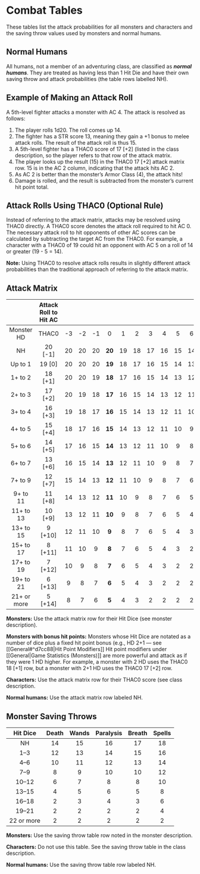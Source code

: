 # Combat Tables

These tables list the attack probabilities for all monsters and characters and the saving throw values used by monsters and normal humans.

## Normal Humans

All humans, not a member of an adventuring class, are classified as ***normal humans***. They are treated as having less than 1 Hit Die and have their own saving throw and attack probabilities (the table rows labelled NH).

## Example of Making an Attack Roll

A 5th-level fighter attacks a monster with AC 4. The attack is resolved as follows:

1. The player rolls 1d20. The roll comes up 14.
2. The fighter has a STR score 13, meaning they gain a +1 bonus to melee attack rolls. The result of the attack roll is thus 15.
3. A 5th-level fighter has a THAC0 score of 17 [+2] (listed in the class description, so the player refers to that row of the attack matrix.
4. The player looks up the result (15) in the THAC0 17 [+2] attack matrix row. 15 is in the AC 2 column, indicating that the attack hits AC 2.
5. As AC 2 is better than the monster’s Armor Class (4), the attack hits!
6. Damage is rolled, and the result is subtracted from the monster’s current hit point total.

## Attack Rolls Using THAC0 (Optional Rule)

Instead of referring to the attack matrix, attacks may be resolved using THAC0 directly. A THAC0 score denotes the attack roll required to hit AC 0. The necessary attack roll to hit opponents of other AC scores can be calculated by subtracting the target AC from the THAC0. For example, a character with a THAC0 of 19 could hit an opponent with AC 5 on a roll of 14 or greater (19 - 5 = 14).

**Note:** Using THAC0 to resolve attack rolls results in slightly different attack probabilities than the traditional approach of referring to the attack matrix.

## Attack Matrix

|             | Attack Roll to Hit AC |      |      |      |        |      |      |      |      |      |      |      |      |      |
| :---------: | :-------------------: | :--: | :--: | :--: | :----: | :--: | :--: | :--: | :--: | :--: | :--: | :--: | :--: | :--: |
| Monster HD  |         THAC0         |  -3  |  -2  |  -1  |   0    |  1   |  2   |  3   |  4   |  5   |  6   |  7   |  8   |  9   |
|     NH      |        20 [-1]        |  20  |  20  |  20  | **20** |  19  |  18  |  17  |  16  |  15  |  14  |  13  |  12  |  11  |
|   Up to 1   |        19 [0]         |  20  |  20  |  20  | **19** |  18  |  17  |  16  |  15  |  14  |  13  |  12  |  11  |  10  |
|   1+ to 2   |        18 [+1]        |  20  |  20  |  19  | **18** |  17  |  16  |  15  |  14  |  13  |  12  |  11  |  10  |  9   |
|   2+ to 3   |        17 [+2]        |  20  |  19  |  18  | **17** |  16  |  15  |  14  |  13  |  12  |  11  |  10  |  9   |  8   |
|   3+ to 4   |        16 [+3]        |  19  |  18  |  17  | **16** |  15  |  14  |  13  |  12  |  11  |  10  |  9   |  8   |  7   |
|   4+ to 5   |        15 [+4]        |  18  |  17  |  16  | **15** |  14  |  13  |  12  |  11  |  10  |  9   |  8   |  7   |  6   |
|   5+ to 6   |        14 [+5]        |  17  |  16  |  15  | **14** |  13  |  12  |  11  |  10  |  9   |  8   |  7   |  6   |  5   |
|   6+ to 7   |        13 [+6]        |  16  |  15  |  14  | **13** |  12  |  11  |  10  |  9   |  8   |  7   |  6   |  5   |  4   |
|   7+ to 9   |        12 [+7]        |  15  |  14  |  13  | **12** |  11  |  10  |  9   |  8   |  7   |  6   |  5   |  4   |  3   |
|  9+ to 11   |        11 [+8]        |  14  |  13  |  12  | **11** |  10  |  9   |  8   |  7   |  6   |  5   |  4   |  3   |  2   |
|  11+ to 13  |        10 [+9]        |  13  |  12  |  11  | **10** |  9   |  8   |  7   |  6   |  5   |  4   |  3   |  2   |  2   |
|  13+ to 15  |        9 [+10]        |  12  |  11  |  10  | **9**  |  8   |  7   |  6   |  5   |  4   |  3   |  2   |  2   |  2   |
|  15+ to 17  |        8 [+11]        |  11  |  10  |  9   | **8**  |  7   |  6   |  5   |  4   |  3   |  2   |  2   |  2   |  2   |
|  17+ to 19  |        7 [+12]        |  10  |  9   |  8   | **7**  |  6   |  5   |  4   |  3   |  2   |  2   |  2   |  2   |  2   |
|  19+ to 21  |        6 [+13]        |  9   |  8   |  7   | **6**  |  5   |  4   |  3   |  2   |  2   |  2   |  2   |  2   |  2   |
| 21+ or more |        5 [+14]        |  8   |  7   |  6   | **5**  |  4   |  3   |  2   |  2   |  2   |  2   |  2   |  2   |  2   |

**Monsters:** Use the attack matrix row for their Hit Dice (see monster description).

**Monsters with bonus hit points:** Monsters whose Hit Dice are notated as a number of dice plus a fixed hit point bonus (e.g., HD 2+1 — see [[General#^d7cc88|Hit Point Modifiers]] Hit point modifiers under [[General|Game Statistics (Monsters)]] are more powerful and attack as if they were 1 HD higher. For example, a monster with 2 HD uses the THAC0 18 [+1] row, but a monster with 2+1 HD uses the THAC0 17 [+2] row.

**Characters:** Use the attack matrix row for their THAC0 score (see class description.

**Normal humans:** Use the attack matrix row labeled NH.

## Monster Saving Throws

|  Hit Dice  | Death | Wands | Paralysis | Breath | Spells |
| :--------: | :---: | :---: | :-------: | :----: | :----: |
|     NH     |  14   |  15   |    16     |   17   |   18   |
|    1–3     |  12   |  13   |    14     |   15   |   16   |
|    4–6     |  10   |  11   |    12     |   13   |   14   |
|    7–9     |   8   |   9   |    10     |   10   |   12   |
|   10–12    |   6   |   7   |     8     |   8    |   10   |
|   13–15    |   4   |   5   |     6     |   5    |   8    |
|   16–18    |   2   |   3   |     4     |   3    |   6    |
|   19–21    |   2   |   2   |     2     |   2    |   4    |
| 22 or more |   2   |   2   |     2     |   2    |   2    |

**Monsters:** Use the saving throw table row noted in the monster description.

**Characters:** Do not use this table. See the saving throw table in the class description.

**Normal humans:** Use the saving throw table row labeled NH.